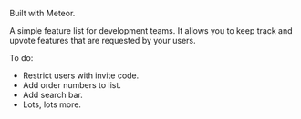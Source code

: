 Built with Meteor.

A simple feature list for development teams. It allows you to keep track and upvote features that are requested by your users.

To do:
- Restrict users with invite code.
- Add order numbers to list.
- Add search bar.
- Lots, lots more.
